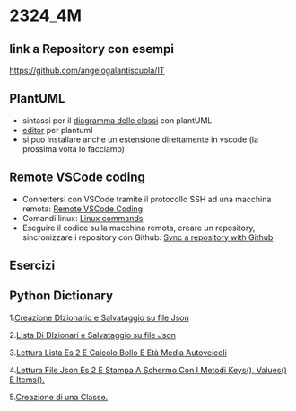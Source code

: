 # 2324_4M

## link a Repository con esempi
https://github.com/angelogalantiscuola/IT

## PlantUML
- sintassi per il [diagramma delle classi](https://plantuml.com/class-diagram) con plantUML
- [editor](http://www.plantuml.com/plantuml/uml/SyfFKj2rKt3CoKnELR1Io4ZDoSa70000) per plantuml
- si puo installare anche un estensione direttamente in vscode (la prossima volta lo facciamo)

## Remote VSCode coding
- Connettersi con VSCode tramite il protocollo SSH ad una macchina remota:
[Remote VSCode Coding](https://docs.google.com/document/d/1Hj421cgJWSpHDKt7EvSvzY98OCbt7lCXVqEd5uTHEic/edit?usp=sharing)
- Comandi linux:
[Linux commands](https://docs.google.com/document/d/1u4588J1EoBhTUW47ElZJBVZg-SvuUbf_xVKA3qQOmyI/edit?usp=sharing)
- Eseguire il codice sulla macchina remota, creare un repository, sincronizzare i repository con Github:
[Sync a repository with Github](https://docs.google.com/document/d/1VSPMp390ovSXxyrg4O-Z2Uw_wgZ9vl-5woab78Ub05A/edit?usp=sharing)
## Esercizi
## Python Dictionary 
1.[Creazione DIzionario e Salvataggio su file Json](https://github.com/angelogalantiscuola/2324_4M/blob/3b08396c771f7f3818d1fe725b64fc011049b71e/esercizio_001.py)

2.[Lista Di DIzionari e Salvataggio su file Json](https://github.com/angelogalantiscuola/2324_4M/blob/96fa2d7c9e11a45dfced0d46cabbe8716ef6a557/1_json_dizionari/esercizio_002.py)

3.[Lettura Lista Es 2 E Calcolo Bollo  E Età Media Autoveicoli](https://github.com/angelogalantiscuola/2324_4M/blob/a34f071156598069097056e10a463ab9f51a01ae/esercizio_003.py.py)

4.[Lettura File Json Es 2 E Stampa A Schermo Con I Metodi Keys(), Values() E Items().](https://github.com/angelogalantiscuola/2324_4M/blob/b3642133274d422ca4acbd838ac9dd2f155b60bb/2_json_dizionari/esecizio_004.py)

5.[Creazione di una Classe.](https://github.com/angelogalantiscuola/2324_4M/blob/main/2_classi/esercizio_007.py)
